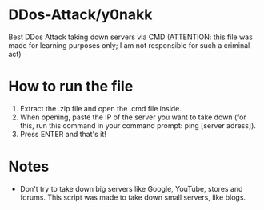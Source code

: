 # DDos-Attack/y0nakk
Best DDos Attack taking down servers via CMD (ATTENTION: this file was made for learning purposes only; I am not responsible for such a criminal act)

# How to run the file
1. Extract the .zip file and open the .cmd file inside.
2. When opening, paste the IP of the server you want to take down (for this, run this command in your command prompt: ping [server adress]).
3. Press ENTER and that's it!

# Notes
* Don't try to take down big servers like Google, YouTube, stores and forums. This script was made to take down small servers, like blogs.
